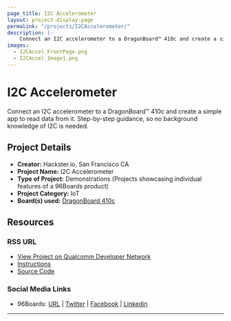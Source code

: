```yaml
---
page_title: I2C Accelerometer
layout: project-display-page
permalink: "/projects/I2CAccelerometer/"
description: |-
    Connect an I2C accelerometer to a DragonBoard™ 410c and create a simple app to read data from it. Step-by-step guidance, so no background knowledge of I2C is needed.
images:
  - I2CAccel_FrontPage.png
  - I2CAccel_Image1.png
---
```

# I2C Accelerometer

Connect an I2C accelerometer to a DragonBoard™ 410c and create a simple app to read data from it. Step-by-step guidance, so no background knowledge of I2C is needed.

## Project Details

- **Creator:** Hackster.io, San Francisco CA
- **Project Name:** I2C Accelerometer
- **Type of Project:** Demonstrations (Projects showcasing individual features of a 96Boards product)
- **Project Category:** IoT
- **Board(s) used:** [DragonBoard 410c](http://www._96boards.org/product/dragonboard410c/)

## Resources

### RSS URL

- [View Project on Qualcomm Developer Network](https://developer.qualcomm.com/project/i2c-accelerometer)
- [Instructions](https://www.hackster.io/4360/i2c-accelerometer-564b34?offset=0&ref=search&ref_id=dragonboard)
- [Source Code](https://github.com/ms-iot/samples/view/develop.zip)

### Social Media Links

- 96Boards: [URL](http://www._96boards.org/) &#124; [Twitter](https://twitter.com/96boards) &#124; [Facebook](https://www.facebook.com/96Boards) &#124; [Linkedin](https://www.linkedin.com/showcase/6637095/)


***
